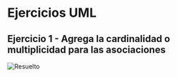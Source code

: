 # Ejercicios UML
## Ejercicio 1 - Agrega la cardinalidad o multiplicidad para las asociaciones
![Resuelto]()